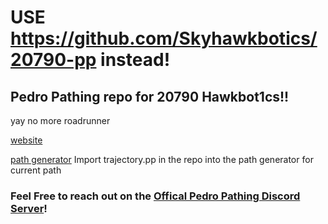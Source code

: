 # USE https://github.com/Skyhawkbotics/20790-pp instead!


## Pedro Pathing repo for 20790 Hawkbot1cs!!

yay no more roadrunner


[website](https://pedropathing.com/)

[path generator](https://pedro-path-generator.vercel.app/)
Import trajectory.pp in the repo into the path generator for current path

### Feel Free to reach out on the [Offical Pedro Pathing Discord Server](https://discord.gg/2GfC4qBP5s)!
